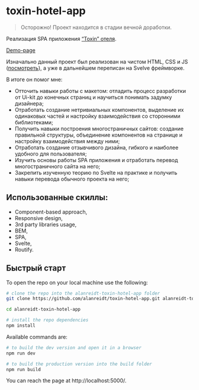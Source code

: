 # toxin-hotel-app
> Осторожно! Проект находится в стадии вечной доработки.

Реализация SPA приложения [“Toxin” отеля](https://www.figma.com/file/MumYcKVk9RkKZEG6dR5E3A/FSD-frontend-education-program.-The-2nd-task?node-id=0%3A1).

[Demo-page](https://toxin-hotel-app.vercel.app/)

Изначально данный проект был реализован на чистом HTML, CSS и JS ([посмотреть](https://github.com/alanreidt/toxin-hotel-website)), а уже в дальнейшем переписан на Svelve фреймворке.

В итоге он помог мне:
- Отточить навыки работы с макетом: отладить процесс разработки от Ui-kit до конечных страниц и научиться понимать задумку дизайнера;
- Отработать создание нетривиальных компонентов, выделение их одинаковых частей и настройку взаимодействия со сторонними библиотеками;
- Получить навыки построения многостраничных сайтов: создание правильной структуры, объединение компонентов на странице и настройку взаимодействия между ними;
- Отработать создание отзывчивого дизайна, гибкого и наиболее удобного для пользователя;
- Изучить основы работы SPA приложения и отработать перевод многостраничного сайта на него;
- Закрепить изученную теорию по Svelte на практике и получить навыки перевода обычного проекта на него;

## Использованные скиллы:
- Component-based approach,
- Responsive design,
- 3rd party libraries usage,
- BEM,
- SPA,
- Svelte,
- Routify.

## Быстрый старт
To open the repo on your local machine use the following:
```bash
# clone the repo into the alanreidt-toxin-hotel-app folder
git clone https://github.com/alanreidt/toxin-hotel-app.git alanreidt-toxin-hotel-app

cd alanreidt-toxin-hotel-app

# install the repo dependencies
npm install
```

Available commands are:
```bash
# to build the dev version and open it in a browser
npm run dev

# to build the production version into the build folder
npm run build
```

You can reach the page at http://localhost:5000/.
